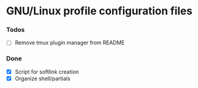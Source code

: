 # GNU/Linux profile configuration files

### Todos

- [ ] Remove tmux plugin manager from README

### Done

- [x] Script for softlink creation
- [x] Organize shell/partials
